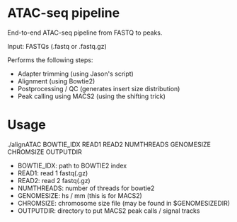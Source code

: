 ATAC-seq pipeline
=================

End-to-end ATAC-seq pipeline from FASTQ to peaks.

Input: FASTQs (.fastq or .fastq.gz)

Performs the following steps:
* Adapter trimming (using Jason's script)
* Alignment (using Bowtie2)
* Postprocessing / QC (generates insert size distribution)
* Peak calling using MACS2 (using the shifting trick)

Usage
=====

./alignATAC BOWTIE_IDX READ1 READ2 NUMTHREADS GENOMESIZE CHROMSIZE OUTPUTDIR

* BOWTIE_IDX: path to BOWTIE2 index
* READ1: read 1 fastq(.gz)
* READ2: read 2 fastq(.gz)
* NUMTHREADS: number of threads for bowtie2
* GENOMESIZE: hs / mm (this is for MACS2)
* CHROMSIZE: chromosome size file (may be found in $GENOMESIZEDIR)
* OUTPUTDIR: directory to put MACS2 peak calls / signal tracks
